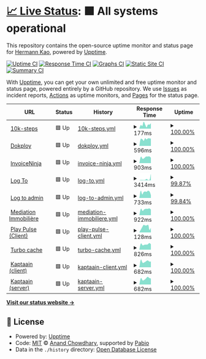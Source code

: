 # [📈 Live Status](https://uptime.itishermann.me): <!--live status--> **🟩 All systems operational**

This repository contains the open-source uptime monitor and status page for [Hermann Kao](https://itishermann.me), powered by [Upptime](https://github.com/upptime/upptime).

[![Uptime CI](https://github.com/itishermann/uptime/workflows/Uptime%20CI/badge.svg)](https://github.com/itishermann/uptime/actions?query=workflow%3A%22Uptime+CI%22)
[![Response Time CI](https://github.com/itishermann/uptime/workflows/Response%20Time%20CI/badge.svg)](https://github.com/itishermann/uptime/actions?query=workflow%3A%22Response+Time+CI%22)
[![Graphs CI](https://github.com/itishermann/uptime/workflows/Graphs%20CI/badge.svg)](https://github.com/itishermann/uptime/actions?query=workflow%3A%22Graphs+CI%22)
[![Static Site CI](https://github.com/itishermann/uptime/workflows/Static%20Site%20CI/badge.svg)](https://github.com/itishermann/uptime/actions?query=workflow%3A%22Static+Site+CI%22)
[![Summary CI](https://github.com/itishermann/uptime/workflows/Summary%20CI/badge.svg)](https://github.com/itishermann/uptime/actions?query=workflow%3A%22Summary+CI%22)

With [Upptime](https://upptime.js.org), you can get your own unlimited and free uptime monitor and status page, powered entirely by a GitHub repository. We use [Issues](https://github.com/itishermann/uptime/issues) as incident reports, [Actions](https://github.com/itishermann/uptime/actions) as uptime monitors, and [Pages](https://uptime.itishermann.me) for the status page.

<!--start: status pages-->
<!-- This summary is generated by Upptime (https://github.com/upptime/upptime) -->
<!-- Do not edit this manually, your changes will be overwritten -->
<!-- prettier-ignore -->
| URL | Status | History | Response Time | Uptime |
| --- | ------ | ------- | ------------- | ------ |
| <img alt="" src="https://icons.duckduckgo.com/ip3/10k-steps.itishermann.me.ico" height="13"> [10k-steps](https://10k-steps.itishermann.me) | 🟩 Up | [10k-steps.yml](https://github.com/itishermann/uptime/commits/HEAD/history/10k-steps.yml) | <details><summary><img alt="Response time graph" src="./graphs/10k-steps/response-time-week.png" height="20"> 177ms</summary><br><a href="https://uptime.itishermann.me/history/10k-steps"><img alt="Response time 204" src="https://img.shields.io/endpoint?url=https%3A%2F%2Fraw.githubusercontent.com%2Fitishermann%2Fuptime%2FHEAD%2Fapi%2F10k-steps%2Fresponse-time.json"></a><br><a href="https://uptime.itishermann.me/history/10k-steps"><img alt="24-hour response time 240" src="https://img.shields.io/endpoint?url=https%3A%2F%2Fraw.githubusercontent.com%2Fitishermann%2Fuptime%2FHEAD%2Fapi%2F10k-steps%2Fresponse-time-day.json"></a><br><a href="https://uptime.itishermann.me/history/10k-steps"><img alt="7-day response time 177" src="https://img.shields.io/endpoint?url=https%3A%2F%2Fraw.githubusercontent.com%2Fitishermann%2Fuptime%2FHEAD%2Fapi%2F10k-steps%2Fresponse-time-week.json"></a><br><a href="https://uptime.itishermann.me/history/10k-steps"><img alt="30-day response time 179" src="https://img.shields.io/endpoint?url=https%3A%2F%2Fraw.githubusercontent.com%2Fitishermann%2Fuptime%2FHEAD%2Fapi%2F10k-steps%2Fresponse-time-month.json"></a><br><a href="https://uptime.itishermann.me/history/10k-steps"><img alt="1-year response time 204" src="https://img.shields.io/endpoint?url=https%3A%2F%2Fraw.githubusercontent.com%2Fitishermann%2Fuptime%2FHEAD%2Fapi%2F10k-steps%2Fresponse-time-year.json"></a></details> | <details><summary><a href="https://uptime.itishermann.me/history/10k-steps">100.00%</a></summary><a href="https://uptime.itishermann.me/history/10k-steps"><img alt="All-time uptime 99.93%" src="https://img.shields.io/endpoint?url=https%3A%2F%2Fraw.githubusercontent.com%2Fitishermann%2Fuptime%2FHEAD%2Fapi%2F10k-steps%2Fuptime.json"></a><br><a href="https://uptime.itishermann.me/history/10k-steps"><img alt="24-hour uptime 100.00%" src="https://img.shields.io/endpoint?url=https%3A%2F%2Fraw.githubusercontent.com%2Fitishermann%2Fuptime%2FHEAD%2Fapi%2F10k-steps%2Fuptime-day.json"></a><br><a href="https://uptime.itishermann.me/history/10k-steps"><img alt="7-day uptime 100.00%" src="https://img.shields.io/endpoint?url=https%3A%2F%2Fraw.githubusercontent.com%2Fitishermann%2Fuptime%2FHEAD%2Fapi%2F10k-steps%2Fuptime-week.json"></a><br><a href="https://uptime.itishermann.me/history/10k-steps"><img alt="30-day uptime 99.68%" src="https://img.shields.io/endpoint?url=https%3A%2F%2Fraw.githubusercontent.com%2Fitishermann%2Fuptime%2FHEAD%2Fapi%2F10k-steps%2Fuptime-month.json"></a><br><a href="https://uptime.itishermann.me/history/10k-steps"><img alt="1-year uptime 99.93%" src="https://img.shields.io/endpoint?url=https%3A%2F%2Fraw.githubusercontent.com%2Fitishermann%2Fuptime%2FHEAD%2Fapi%2F10k-steps%2Fuptime-year.json"></a></details>
| <img alt="" src="https://icons.duckduckgo.com/ip3/dokploy.itishermann.me.ico" height="13"> [Dokploy](https://dokploy.itishermann.me) | 🟩 Up | [dokploy.yml](https://github.com/itishermann/uptime/commits/HEAD/history/dokploy.yml) | <details><summary><img alt="Response time graph" src="./graphs/dokploy/response-time-week.png" height="20"> 596ms</summary><br><a href="https://uptime.itishermann.me/history/dokploy"><img alt="Response time 528" src="https://img.shields.io/endpoint?url=https%3A%2F%2Fraw.githubusercontent.com%2Fitishermann%2Fuptime%2FHEAD%2Fapi%2Fdokploy%2Fresponse-time.json"></a><br><a href="https://uptime.itishermann.me/history/dokploy"><img alt="24-hour response time 521" src="https://img.shields.io/endpoint?url=https%3A%2F%2Fraw.githubusercontent.com%2Fitishermann%2Fuptime%2FHEAD%2Fapi%2Fdokploy%2Fresponse-time-day.json"></a><br><a href="https://uptime.itishermann.me/history/dokploy"><img alt="7-day response time 596" src="https://img.shields.io/endpoint?url=https%3A%2F%2Fraw.githubusercontent.com%2Fitishermann%2Fuptime%2FHEAD%2Fapi%2Fdokploy%2Fresponse-time-week.json"></a><br><a href="https://uptime.itishermann.me/history/dokploy"><img alt="30-day response time 531" src="https://img.shields.io/endpoint?url=https%3A%2F%2Fraw.githubusercontent.com%2Fitishermann%2Fuptime%2FHEAD%2Fapi%2Fdokploy%2Fresponse-time-month.json"></a><br><a href="https://uptime.itishermann.me/history/dokploy"><img alt="1-year response time 528" src="https://img.shields.io/endpoint?url=https%3A%2F%2Fraw.githubusercontent.com%2Fitishermann%2Fuptime%2FHEAD%2Fapi%2Fdokploy%2Fresponse-time-year.json"></a></details> | <details><summary><a href="https://uptime.itishermann.me/history/dokploy">100.00%</a></summary><a href="https://uptime.itishermann.me/history/dokploy"><img alt="All-time uptime 100.00%" src="https://img.shields.io/endpoint?url=https%3A%2F%2Fraw.githubusercontent.com%2Fitishermann%2Fuptime%2FHEAD%2Fapi%2Fdokploy%2Fuptime.json"></a><br><a href="https://uptime.itishermann.me/history/dokploy"><img alt="24-hour uptime 100.00%" src="https://img.shields.io/endpoint?url=https%3A%2F%2Fraw.githubusercontent.com%2Fitishermann%2Fuptime%2FHEAD%2Fapi%2Fdokploy%2Fuptime-day.json"></a><br><a href="https://uptime.itishermann.me/history/dokploy"><img alt="7-day uptime 100.00%" src="https://img.shields.io/endpoint?url=https%3A%2F%2Fraw.githubusercontent.com%2Fitishermann%2Fuptime%2FHEAD%2Fapi%2Fdokploy%2Fuptime-week.json"></a><br><a href="https://uptime.itishermann.me/history/dokploy"><img alt="30-day uptime 100.00%" src="https://img.shields.io/endpoint?url=https%3A%2F%2Fraw.githubusercontent.com%2Fitishermann%2Fuptime%2FHEAD%2Fapi%2Fdokploy%2Fuptime-month.json"></a><br><a href="https://uptime.itishermann.me/history/dokploy"><img alt="1-year uptime 100.00%" src="https://img.shields.io/endpoint?url=https%3A%2F%2Fraw.githubusercontent.com%2Fitishermann%2Fuptime%2FHEAD%2Fapi%2Fdokploy%2Fuptime-year.json"></a></details>
| <img alt="" src="https://icons.duckduckgo.com/ip3/invoiceninja.itishermann.me.ico" height="13"> [InvoiceNinja](https://invoiceninja.itishermann.me) | 🟩 Up | [invoice-ninja.yml](https://github.com/itishermann/uptime/commits/HEAD/history/invoice-ninja.yml) | <details><summary><img alt="Response time graph" src="./graphs/invoice-ninja/response-time-week.png" height="20"> 903ms</summary><br><a href="https://uptime.itishermann.me/history/invoice-ninja"><img alt="Response time 736" src="https://img.shields.io/endpoint?url=https%3A%2F%2Fraw.githubusercontent.com%2Fitishermann%2Fuptime%2FHEAD%2Fapi%2Finvoice-ninja%2Fresponse-time.json"></a><br><a href="https://uptime.itishermann.me/history/invoice-ninja"><img alt="24-hour response time 835" src="https://img.shields.io/endpoint?url=https%3A%2F%2Fraw.githubusercontent.com%2Fitishermann%2Fuptime%2FHEAD%2Fapi%2Finvoice-ninja%2Fresponse-time-day.json"></a><br><a href="https://uptime.itishermann.me/history/invoice-ninja"><img alt="7-day response time 903" src="https://img.shields.io/endpoint?url=https%3A%2F%2Fraw.githubusercontent.com%2Fitishermann%2Fuptime%2FHEAD%2Fapi%2Finvoice-ninja%2Fresponse-time-week.json"></a><br><a href="https://uptime.itishermann.me/history/invoice-ninja"><img alt="30-day response time 758" src="https://img.shields.io/endpoint?url=https%3A%2F%2Fraw.githubusercontent.com%2Fitishermann%2Fuptime%2FHEAD%2Fapi%2Finvoice-ninja%2Fresponse-time-month.json"></a><br><a href="https://uptime.itishermann.me/history/invoice-ninja"><img alt="1-year response time 736" src="https://img.shields.io/endpoint?url=https%3A%2F%2Fraw.githubusercontent.com%2Fitishermann%2Fuptime%2FHEAD%2Fapi%2Finvoice-ninja%2Fresponse-time-year.json"></a></details> | <details><summary><a href="https://uptime.itishermann.me/history/invoice-ninja">100.00%</a></summary><a href="https://uptime.itishermann.me/history/invoice-ninja"><img alt="All-time uptime 100.00%" src="https://img.shields.io/endpoint?url=https%3A%2F%2Fraw.githubusercontent.com%2Fitishermann%2Fuptime%2FHEAD%2Fapi%2Finvoice-ninja%2Fuptime.json"></a><br><a href="https://uptime.itishermann.me/history/invoice-ninja"><img alt="24-hour uptime 100.00%" src="https://img.shields.io/endpoint?url=https%3A%2F%2Fraw.githubusercontent.com%2Fitishermann%2Fuptime%2FHEAD%2Fapi%2Finvoice-ninja%2Fuptime-day.json"></a><br><a href="https://uptime.itishermann.me/history/invoice-ninja"><img alt="7-day uptime 100.00%" src="https://img.shields.io/endpoint?url=https%3A%2F%2Fraw.githubusercontent.com%2Fitishermann%2Fuptime%2FHEAD%2Fapi%2Finvoice-ninja%2Fuptime-week.json"></a><br><a href="https://uptime.itishermann.me/history/invoice-ninja"><img alt="30-day uptime 100.00%" src="https://img.shields.io/endpoint?url=https%3A%2F%2Fraw.githubusercontent.com%2Fitishermann%2Fuptime%2FHEAD%2Fapi%2Finvoice-ninja%2Fuptime-month.json"></a><br><a href="https://uptime.itishermann.me/history/invoice-ninja"><img alt="1-year uptime 100.00%" src="https://img.shields.io/endpoint?url=https%3A%2F%2Fraw.githubusercontent.com%2Fitishermann%2Fuptime%2FHEAD%2Fapi%2Finvoice-ninja%2Fuptime-year.json"></a></details>
| <img alt="" src="https://icons.duckduckgo.com/ip3/auth.itishermann.me.ico" height="13"> [Log To](https://auth.itishermann.me) | 🟩 Up | [log-to.yml](https://github.com/itishermann/uptime/commits/HEAD/history/log-to.yml) | <details><summary><img alt="Response time graph" src="./graphs/log-to/response-time-week.png" height="20"> 3414ms</summary><br><a href="https://uptime.itishermann.me/history/log-to"><img alt="Response time 582" src="https://img.shields.io/endpoint?url=https%3A%2F%2Fraw.githubusercontent.com%2Fitishermann%2Fuptime%2FHEAD%2Fapi%2Flog-to%2Fresponse-time.json"></a><br><a href="https://uptime.itishermann.me/history/log-to"><img alt="24-hour response time 10560" src="https://img.shields.io/endpoint?url=https%3A%2F%2Fraw.githubusercontent.com%2Fitishermann%2Fuptime%2FHEAD%2Fapi%2Flog-to%2Fresponse-time-day.json"></a><br><a href="https://uptime.itishermann.me/history/log-to"><img alt="7-day response time 3414" src="https://img.shields.io/endpoint?url=https%3A%2F%2Fraw.githubusercontent.com%2Fitishermann%2Fuptime%2FHEAD%2Fapi%2Flog-to%2Fresponse-time-week.json"></a><br><a href="https://uptime.itishermann.me/history/log-to"><img alt="30-day response time 1372" src="https://img.shields.io/endpoint?url=https%3A%2F%2Fraw.githubusercontent.com%2Fitishermann%2Fuptime%2FHEAD%2Fapi%2Flog-to%2Fresponse-time-month.json"></a><br><a href="https://uptime.itishermann.me/history/log-to"><img alt="1-year response time 582" src="https://img.shields.io/endpoint?url=https%3A%2F%2Fraw.githubusercontent.com%2Fitishermann%2Fuptime%2FHEAD%2Fapi%2Flog-to%2Fresponse-time-year.json"></a></details> | <details><summary><a href="https://uptime.itishermann.me/history/log-to">99.87%</a></summary><a href="https://uptime.itishermann.me/history/log-to"><img alt="All-time uptime 45.19%" src="https://img.shields.io/endpoint?url=https%3A%2F%2Fraw.githubusercontent.com%2Fitishermann%2Fuptime%2FHEAD%2Fapi%2Flog-to%2Fuptime.json"></a><br><a href="https://uptime.itishermann.me/history/log-to"><img alt="24-hour uptime 99.10%" src="https://img.shields.io/endpoint?url=https%3A%2F%2Fraw.githubusercontent.com%2Fitishermann%2Fuptime%2FHEAD%2Fapi%2Flog-to%2Fuptime-day.json"></a><br><a href="https://uptime.itishermann.me/history/log-to"><img alt="7-day uptime 99.87%" src="https://img.shields.io/endpoint?url=https%3A%2F%2Fraw.githubusercontent.com%2Fitishermann%2Fuptime%2FHEAD%2Fapi%2Flog-to%2Fuptime-week.json"></a><br><a href="https://uptime.itishermann.me/history/log-to"><img alt="30-day uptime 99.97%" src="https://img.shields.io/endpoint?url=https%3A%2F%2Fraw.githubusercontent.com%2Fitishermann%2Fuptime%2FHEAD%2Fapi%2Flog-to%2Fuptime-month.json"></a><br><a href="https://uptime.itishermann.me/history/log-to"><img alt="1-year uptime 45.19%" src="https://img.shields.io/endpoint?url=https%3A%2F%2Fraw.githubusercontent.com%2Fitishermann%2Fuptime%2FHEAD%2Fapi%2Flog-to%2Fuptime-year.json"></a></details>
| <img alt="" src="https://icons.duckduckgo.com/ip3/logto.itishermann.me.ico" height="13"> [Log to admin](https://logto.itishermann.me) | 🟩 Up | [log-to-admin.yml](https://github.com/itishermann/uptime/commits/HEAD/history/log-to-admin.yml) | <details><summary><img alt="Response time graph" src="./graphs/log-to-admin/response-time-week.png" height="20"> 733ms</summary><br><a href="https://uptime.itishermann.me/history/log-to-admin"><img alt="Response time 423" src="https://img.shields.io/endpoint?url=https%3A%2F%2Fraw.githubusercontent.com%2Fitishermann%2Fuptime%2FHEAD%2Fapi%2Flog-to-admin%2Fresponse-time.json"></a><br><a href="https://uptime.itishermann.me/history/log-to-admin"><img alt="24-hour response time 589" src="https://img.shields.io/endpoint?url=https%3A%2F%2Fraw.githubusercontent.com%2Fitishermann%2Fuptime%2FHEAD%2Fapi%2Flog-to-admin%2Fresponse-time-day.json"></a><br><a href="https://uptime.itishermann.me/history/log-to-admin"><img alt="7-day response time 733" src="https://img.shields.io/endpoint?url=https%3A%2F%2Fraw.githubusercontent.com%2Fitishermann%2Fuptime%2FHEAD%2Fapi%2Flog-to-admin%2Fresponse-time-week.json"></a><br><a href="https://uptime.itishermann.me/history/log-to-admin"><img alt="30-day response time 641" src="https://img.shields.io/endpoint?url=https%3A%2F%2Fraw.githubusercontent.com%2Fitishermann%2Fuptime%2FHEAD%2Fapi%2Flog-to-admin%2Fresponse-time-month.json"></a><br><a href="https://uptime.itishermann.me/history/log-to-admin"><img alt="1-year response time 423" src="https://img.shields.io/endpoint?url=https%3A%2F%2Fraw.githubusercontent.com%2Fitishermann%2Fuptime%2FHEAD%2Fapi%2Flog-to-admin%2Fresponse-time-year.json"></a></details> | <details><summary><a href="https://uptime.itishermann.me/history/log-to-admin">99.84%</a></summary><a href="https://uptime.itishermann.me/history/log-to-admin"><img alt="All-time uptime 45.19%" src="https://img.shields.io/endpoint?url=https%3A%2F%2Fraw.githubusercontent.com%2Fitishermann%2Fuptime%2FHEAD%2Fapi%2Flog-to-admin%2Fuptime.json"></a><br><a href="https://uptime.itishermann.me/history/log-to-admin"><img alt="24-hour uptime 98.87%" src="https://img.shields.io/endpoint?url=https%3A%2F%2Fraw.githubusercontent.com%2Fitishermann%2Fuptime%2FHEAD%2Fapi%2Flog-to-admin%2Fuptime-day.json"></a><br><a href="https://uptime.itishermann.me/history/log-to-admin"><img alt="7-day uptime 99.84%" src="https://img.shields.io/endpoint?url=https%3A%2F%2Fraw.githubusercontent.com%2Fitishermann%2Fuptime%2FHEAD%2Fapi%2Flog-to-admin%2Fuptime-week.json"></a><br><a href="https://uptime.itishermann.me/history/log-to-admin"><img alt="30-day uptime 99.96%" src="https://img.shields.io/endpoint?url=https%3A%2F%2Fraw.githubusercontent.com%2Fitishermann%2Fuptime%2FHEAD%2Fapi%2Flog-to-admin%2Fuptime-month.json"></a><br><a href="https://uptime.itishermann.me/history/log-to-admin"><img alt="1-year uptime 45.19%" src="https://img.shields.io/endpoint?url=https%3A%2F%2Fraw.githubusercontent.com%2Fitishermann%2Fuptime%2FHEAD%2Fapi%2Flog-to-admin%2Fuptime-year.json"></a></details>
| <img alt="" src="https://icons.duckduckgo.com/ip3/mediation-immobiliere.com.ico" height="13"> [Mediation Immobilière](https://mediation-immobiliere.com) | 🟩 Up | [mediation-immobiliere.yml](https://github.com/itishermann/uptime/commits/HEAD/history/mediation-immobiliere.yml) | <details><summary><img alt="Response time graph" src="./graphs/mediation-immobiliere/response-time-week.png" height="20"> 922ms</summary><br><a href="https://uptime.itishermann.me/history/mediation-immobiliere"><img alt="Response time 795" src="https://img.shields.io/endpoint?url=https%3A%2F%2Fraw.githubusercontent.com%2Fitishermann%2Fuptime%2FHEAD%2Fapi%2Fmediation-immobiliere%2Fresponse-time.json"></a><br><a href="https://uptime.itishermann.me/history/mediation-immobiliere"><img alt="24-hour response time 885" src="https://img.shields.io/endpoint?url=https%3A%2F%2Fraw.githubusercontent.com%2Fitishermann%2Fuptime%2FHEAD%2Fapi%2Fmediation-immobiliere%2Fresponse-time-day.json"></a><br><a href="https://uptime.itishermann.me/history/mediation-immobiliere"><img alt="7-day response time 922" src="https://img.shields.io/endpoint?url=https%3A%2F%2Fraw.githubusercontent.com%2Fitishermann%2Fuptime%2FHEAD%2Fapi%2Fmediation-immobiliere%2Fresponse-time-week.json"></a><br><a href="https://uptime.itishermann.me/history/mediation-immobiliere"><img alt="30-day response time 826" src="https://img.shields.io/endpoint?url=https%3A%2F%2Fraw.githubusercontent.com%2Fitishermann%2Fuptime%2FHEAD%2Fapi%2Fmediation-immobiliere%2Fresponse-time-month.json"></a><br><a href="https://uptime.itishermann.me/history/mediation-immobiliere"><img alt="1-year response time 795" src="https://img.shields.io/endpoint?url=https%3A%2F%2Fraw.githubusercontent.com%2Fitishermann%2Fuptime%2FHEAD%2Fapi%2Fmediation-immobiliere%2Fresponse-time-year.json"></a></details> | <details><summary><a href="https://uptime.itishermann.me/history/mediation-immobiliere">100.00%</a></summary><a href="https://uptime.itishermann.me/history/mediation-immobiliere"><img alt="All-time uptime 99.44%" src="https://img.shields.io/endpoint?url=https%3A%2F%2Fraw.githubusercontent.com%2Fitishermann%2Fuptime%2FHEAD%2Fapi%2Fmediation-immobiliere%2Fuptime.json"></a><br><a href="https://uptime.itishermann.me/history/mediation-immobiliere"><img alt="24-hour uptime 100.00%" src="https://img.shields.io/endpoint?url=https%3A%2F%2Fraw.githubusercontent.com%2Fitishermann%2Fuptime%2FHEAD%2Fapi%2Fmediation-immobiliere%2Fuptime-day.json"></a><br><a href="https://uptime.itishermann.me/history/mediation-immobiliere"><img alt="7-day uptime 100.00%" src="https://img.shields.io/endpoint?url=https%3A%2F%2Fraw.githubusercontent.com%2Fitishermann%2Fuptime%2FHEAD%2Fapi%2Fmediation-immobiliere%2Fuptime-week.json"></a><br><a href="https://uptime.itishermann.me/history/mediation-immobiliere"><img alt="30-day uptime 96.86%" src="https://img.shields.io/endpoint?url=https%3A%2F%2Fraw.githubusercontent.com%2Fitishermann%2Fuptime%2FHEAD%2Fapi%2Fmediation-immobiliere%2Fuptime-month.json"></a><br><a href="https://uptime.itishermann.me/history/mediation-immobiliere"><img alt="1-year uptime 99.44%" src="https://img.shields.io/endpoint?url=https%3A%2F%2Fraw.githubusercontent.com%2Fitishermann%2Fuptime%2FHEAD%2Fapi%2Fmediation-immobiliere%2Fuptime-year.json"></a></details>
| <img alt="" src="https://icons.duckduckgo.com/ip3/play-pulse.itishermann.me.ico" height="13"> [Play Pulse (Client)](https://play-pulse.itishermann.me) | 🟩 Up | [play-pulse-client.yml](https://github.com/itishermann/uptime/commits/HEAD/history/play-pulse-client.yml) | <details><summary><img alt="Response time graph" src="./graphs/play-pulse-client/response-time-week.png" height="20"> 128ms</summary><br><a href="https://uptime.itishermann.me/history/play-pulse-client"><img alt="Response time 153" src="https://img.shields.io/endpoint?url=https%3A%2F%2Fraw.githubusercontent.com%2Fitishermann%2Fuptime%2FHEAD%2Fapi%2Fplay-pulse-client%2Fresponse-time.json"></a><br><a href="https://uptime.itishermann.me/history/play-pulse-client"><img alt="24-hour response time 103" src="https://img.shields.io/endpoint?url=https%3A%2F%2Fraw.githubusercontent.com%2Fitishermann%2Fuptime%2FHEAD%2Fapi%2Fplay-pulse-client%2Fresponse-time-day.json"></a><br><a href="https://uptime.itishermann.me/history/play-pulse-client"><img alt="7-day response time 128" src="https://img.shields.io/endpoint?url=https%3A%2F%2Fraw.githubusercontent.com%2Fitishermann%2Fuptime%2FHEAD%2Fapi%2Fplay-pulse-client%2Fresponse-time-week.json"></a><br><a href="https://uptime.itishermann.me/history/play-pulse-client"><img alt="30-day response time 148" src="https://img.shields.io/endpoint?url=https%3A%2F%2Fraw.githubusercontent.com%2Fitishermann%2Fuptime%2FHEAD%2Fapi%2Fplay-pulse-client%2Fresponse-time-month.json"></a><br><a href="https://uptime.itishermann.me/history/play-pulse-client"><img alt="1-year response time 153" src="https://img.shields.io/endpoint?url=https%3A%2F%2Fraw.githubusercontent.com%2Fitishermann%2Fuptime%2FHEAD%2Fapi%2Fplay-pulse-client%2Fresponse-time-year.json"></a></details> | <details><summary><a href="https://uptime.itishermann.me/history/play-pulse-client">100.00%</a></summary><a href="https://uptime.itishermann.me/history/play-pulse-client"><img alt="All-time uptime 99.37%" src="https://img.shields.io/endpoint?url=https%3A%2F%2Fraw.githubusercontent.com%2Fitishermann%2Fuptime%2FHEAD%2Fapi%2Fplay-pulse-client%2Fuptime.json"></a><br><a href="https://uptime.itishermann.me/history/play-pulse-client"><img alt="24-hour uptime 100.00%" src="https://img.shields.io/endpoint?url=https%3A%2F%2Fraw.githubusercontent.com%2Fitishermann%2Fuptime%2FHEAD%2Fapi%2Fplay-pulse-client%2Fuptime-day.json"></a><br><a href="https://uptime.itishermann.me/history/play-pulse-client"><img alt="7-day uptime 100.00%" src="https://img.shields.io/endpoint?url=https%3A%2F%2Fraw.githubusercontent.com%2Fitishermann%2Fuptime%2FHEAD%2Fapi%2Fplay-pulse-client%2Fuptime-week.json"></a><br><a href="https://uptime.itishermann.me/history/play-pulse-client"><img alt="30-day uptime 99.69%" src="https://img.shields.io/endpoint?url=https%3A%2F%2Fraw.githubusercontent.com%2Fitishermann%2Fuptime%2FHEAD%2Fapi%2Fplay-pulse-client%2Fuptime-month.json"></a><br><a href="https://uptime.itishermann.me/history/play-pulse-client"><img alt="1-year uptime 99.37%" src="https://img.shields.io/endpoint?url=https%3A%2F%2Fraw.githubusercontent.com%2Fitishermann%2Fuptime%2FHEAD%2Fapi%2Fplay-pulse-client%2Fuptime-year.json"></a></details>
| <img alt="" src="https://icons.duckduckgo.com/ip3/turbo.itishermann.me.ico" height="13"> [Turbo cache](https://turbo.itishermann.me) | 🟩 Up | [turbo-cache.yml](https://github.com/itishermann/uptime/commits/HEAD/history/turbo-cache.yml) | <details><summary><img alt="Response time graph" src="./graphs/turbo-cache/response-time-week.png" height="20"> 826ms</summary><br><a href="https://uptime.itishermann.me/history/turbo-cache"><img alt="Response time 762" src="https://img.shields.io/endpoint?url=https%3A%2F%2Fraw.githubusercontent.com%2Fitishermann%2Fuptime%2FHEAD%2Fapi%2Fturbo-cache%2Fresponse-time.json"></a><br><a href="https://uptime.itishermann.me/history/turbo-cache"><img alt="24-hour response time 840" src="https://img.shields.io/endpoint?url=https%3A%2F%2Fraw.githubusercontent.com%2Fitishermann%2Fuptime%2FHEAD%2Fapi%2Fturbo-cache%2Fresponse-time-day.json"></a><br><a href="https://uptime.itishermann.me/history/turbo-cache"><img alt="7-day response time 826" src="https://img.shields.io/endpoint?url=https%3A%2F%2Fraw.githubusercontent.com%2Fitishermann%2Fuptime%2FHEAD%2Fapi%2Fturbo-cache%2Fresponse-time-week.json"></a><br><a href="https://uptime.itishermann.me/history/turbo-cache"><img alt="30-day response time 827" src="https://img.shields.io/endpoint?url=https%3A%2F%2Fraw.githubusercontent.com%2Fitishermann%2Fuptime%2FHEAD%2Fapi%2Fturbo-cache%2Fresponse-time-month.json"></a><br><a href="https://uptime.itishermann.me/history/turbo-cache"><img alt="1-year response time 762" src="https://img.shields.io/endpoint?url=https%3A%2F%2Fraw.githubusercontent.com%2Fitishermann%2Fuptime%2FHEAD%2Fapi%2Fturbo-cache%2Fresponse-time-year.json"></a></details> | <details><summary><a href="https://uptime.itishermann.me/history/turbo-cache">100.00%</a></summary><a href="https://uptime.itishermann.me/history/turbo-cache"><img alt="All-time uptime 99.96%" src="https://img.shields.io/endpoint?url=https%3A%2F%2Fraw.githubusercontent.com%2Fitishermann%2Fuptime%2FHEAD%2Fapi%2Fturbo-cache%2Fuptime.json"></a><br><a href="https://uptime.itishermann.me/history/turbo-cache"><img alt="24-hour uptime 100.00%" src="https://img.shields.io/endpoint?url=https%3A%2F%2Fraw.githubusercontent.com%2Fitishermann%2Fuptime%2FHEAD%2Fapi%2Fturbo-cache%2Fuptime-day.json"></a><br><a href="https://uptime.itishermann.me/history/turbo-cache"><img alt="7-day uptime 100.00%" src="https://img.shields.io/endpoint?url=https%3A%2F%2Fraw.githubusercontent.com%2Fitishermann%2Fuptime%2FHEAD%2Fapi%2Fturbo-cache%2Fuptime-week.json"></a><br><a href="https://uptime.itishermann.me/history/turbo-cache"><img alt="30-day uptime 100.00%" src="https://img.shields.io/endpoint?url=https%3A%2F%2Fraw.githubusercontent.com%2Fitishermann%2Fuptime%2FHEAD%2Fapi%2Fturbo-cache%2Fuptime-month.json"></a><br><a href="https://uptime.itishermann.me/history/turbo-cache"><img alt="1-year uptime 99.96%" src="https://img.shields.io/endpoint?url=https%3A%2F%2Fraw.githubusercontent.com%2Fitishermann%2Fuptime%2FHEAD%2Fapi%2Fturbo-cache%2Fuptime-year.json"></a></details>
| <img alt="" src="https://icons.duckduckgo.com/ip3/app.kaptaain.com.ico" height="13"> [Kaptaain (client)](https://app.kaptaain.com/api/health) | 🟩 Up | [kaptaain-client.yml](https://github.com/itishermann/uptime/commits/HEAD/history/kaptaain-client.yml) | <details><summary><img alt="Response time graph" src="./graphs/kaptaain-client/response-time-week.png" height="20"> 682ms</summary><br><a href="https://uptime.itishermann.me/history/kaptaain-client"><img alt="Response time 623" src="https://img.shields.io/endpoint?url=https%3A%2F%2Fraw.githubusercontent.com%2Fitishermann%2Fuptime%2FHEAD%2Fapi%2Fkaptaain-client%2Fresponse-time.json"></a><br><a href="https://uptime.itishermann.me/history/kaptaain-client"><img alt="24-hour response time 664" src="https://img.shields.io/endpoint?url=https%3A%2F%2Fraw.githubusercontent.com%2Fitishermann%2Fuptime%2FHEAD%2Fapi%2Fkaptaain-client%2Fresponse-time-day.json"></a><br><a href="https://uptime.itishermann.me/history/kaptaain-client"><img alt="7-day response time 682" src="https://img.shields.io/endpoint?url=https%3A%2F%2Fraw.githubusercontent.com%2Fitishermann%2Fuptime%2FHEAD%2Fapi%2Fkaptaain-client%2Fresponse-time-week.json"></a><br><a href="https://uptime.itishermann.me/history/kaptaain-client"><img alt="30-day response time 617" src="https://img.shields.io/endpoint?url=https%3A%2F%2Fraw.githubusercontent.com%2Fitishermann%2Fuptime%2FHEAD%2Fapi%2Fkaptaain-client%2Fresponse-time-month.json"></a><br><a href="https://uptime.itishermann.me/history/kaptaain-client"><img alt="1-year response time 623" src="https://img.shields.io/endpoint?url=https%3A%2F%2Fraw.githubusercontent.com%2Fitishermann%2Fuptime%2FHEAD%2Fapi%2Fkaptaain-client%2Fresponse-time-year.json"></a></details> | <details><summary><a href="https://uptime.itishermann.me/history/kaptaain-client">100.00%</a></summary><a href="https://uptime.itishermann.me/history/kaptaain-client"><img alt="All-time uptime 99.99%" src="https://img.shields.io/endpoint?url=https%3A%2F%2Fraw.githubusercontent.com%2Fitishermann%2Fuptime%2FHEAD%2Fapi%2Fkaptaain-client%2Fuptime.json"></a><br><a href="https://uptime.itishermann.me/history/kaptaain-client"><img alt="24-hour uptime 100.00%" src="https://img.shields.io/endpoint?url=https%3A%2F%2Fraw.githubusercontent.com%2Fitishermann%2Fuptime%2FHEAD%2Fapi%2Fkaptaain-client%2Fuptime-day.json"></a><br><a href="https://uptime.itishermann.me/history/kaptaain-client"><img alt="7-day uptime 100.00%" src="https://img.shields.io/endpoint?url=https%3A%2F%2Fraw.githubusercontent.com%2Fitishermann%2Fuptime%2FHEAD%2Fapi%2Fkaptaain-client%2Fuptime-week.json"></a><br><a href="https://uptime.itishermann.me/history/kaptaain-client"><img alt="30-day uptime 100.00%" src="https://img.shields.io/endpoint?url=https%3A%2F%2Fraw.githubusercontent.com%2Fitishermann%2Fuptime%2FHEAD%2Fapi%2Fkaptaain-client%2Fuptime-month.json"></a><br><a href="https://uptime.itishermann.me/history/kaptaain-client"><img alt="1-year uptime 99.99%" src="https://img.shields.io/endpoint?url=https%3A%2F%2Fraw.githubusercontent.com%2Fitishermann%2Fuptime%2FHEAD%2Fapi%2Fkaptaain-client%2Fuptime-year.json"></a></details>
| <img alt="" src="https://icons.duckduckgo.com/ip3/api.kaptaain.com.ico" height="13"> [Kaptaain (server)](https://api.kaptaain.com/health) | 🟩 Up | [kaptaain-server.yml](https://github.com/itishermann/uptime/commits/HEAD/history/kaptaain-server.yml) | <details><summary><img alt="Response time graph" src="./graphs/kaptaain-server/response-time-week.png" height="20"> 682ms</summary><br><a href="https://uptime.itishermann.me/history/kaptaain-server"><img alt="Response time 636" src="https://img.shields.io/endpoint?url=https%3A%2F%2Fraw.githubusercontent.com%2Fitishermann%2Fuptime%2FHEAD%2Fapi%2Fkaptaain-server%2Fresponse-time.json"></a><br><a href="https://uptime.itishermann.me/history/kaptaain-server"><img alt="24-hour response time 689" src="https://img.shields.io/endpoint?url=https%3A%2F%2Fraw.githubusercontent.com%2Fitishermann%2Fuptime%2FHEAD%2Fapi%2Fkaptaain-server%2Fresponse-time-day.json"></a><br><a href="https://uptime.itishermann.me/history/kaptaain-server"><img alt="7-day response time 682" src="https://img.shields.io/endpoint?url=https%3A%2F%2Fraw.githubusercontent.com%2Fitishermann%2Fuptime%2FHEAD%2Fapi%2Fkaptaain-server%2Fresponse-time-week.json"></a><br><a href="https://uptime.itishermann.me/history/kaptaain-server"><img alt="30-day response time 649" src="https://img.shields.io/endpoint?url=https%3A%2F%2Fraw.githubusercontent.com%2Fitishermann%2Fuptime%2FHEAD%2Fapi%2Fkaptaain-server%2Fresponse-time-month.json"></a><br><a href="https://uptime.itishermann.me/history/kaptaain-server"><img alt="1-year response time 636" src="https://img.shields.io/endpoint?url=https%3A%2F%2Fraw.githubusercontent.com%2Fitishermann%2Fuptime%2FHEAD%2Fapi%2Fkaptaain-server%2Fresponse-time-year.json"></a></details> | <details><summary><a href="https://uptime.itishermann.me/history/kaptaain-server">100.00%</a></summary><a href="https://uptime.itishermann.me/history/kaptaain-server"><img alt="All-time uptime 100.00%" src="https://img.shields.io/endpoint?url=https%3A%2F%2Fraw.githubusercontent.com%2Fitishermann%2Fuptime%2FHEAD%2Fapi%2Fkaptaain-server%2Fuptime.json"></a><br><a href="https://uptime.itishermann.me/history/kaptaain-server"><img alt="24-hour uptime 100.00%" src="https://img.shields.io/endpoint?url=https%3A%2F%2Fraw.githubusercontent.com%2Fitishermann%2Fuptime%2FHEAD%2Fapi%2Fkaptaain-server%2Fuptime-day.json"></a><br><a href="https://uptime.itishermann.me/history/kaptaain-server"><img alt="7-day uptime 100.00%" src="https://img.shields.io/endpoint?url=https%3A%2F%2Fraw.githubusercontent.com%2Fitishermann%2Fuptime%2FHEAD%2Fapi%2Fkaptaain-server%2Fuptime-week.json"></a><br><a href="https://uptime.itishermann.me/history/kaptaain-server"><img alt="30-day uptime 100.00%" src="https://img.shields.io/endpoint?url=https%3A%2F%2Fraw.githubusercontent.com%2Fitishermann%2Fuptime%2FHEAD%2Fapi%2Fkaptaain-server%2Fuptime-month.json"></a><br><a href="https://uptime.itishermann.me/history/kaptaain-server"><img alt="1-year uptime 100.00%" src="https://img.shields.io/endpoint?url=https%3A%2F%2Fraw.githubusercontent.com%2Fitishermann%2Fuptime%2FHEAD%2Fapi%2Fkaptaain-server%2Fuptime-year.json"></a></details>

<!--end: status pages-->

[**Visit our status website →**](https://uptime.itishermann.me)

## 📄 License

- Powered by: [Upptime](https://github.com/upptime/upptime)
- Code: [MIT](./LICENSE) © [Anand Chowdhary](https://anandchowdhary.com), supported by [Pabio](https://pabio.com)
- Data in the `./history` directory: [Open Database License](https://opendatacommons.org/licenses/odbl/1-0/)
